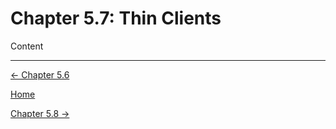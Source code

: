 # Chapter 5.7: Thin Clients

Content

---

[← Chapter 5.6](Chapter%205%20%2000143.md)

[Home](../../AiredDev%20b02d5/Notes%20on%20M%2061e3e.md)

[Chapter 5.8 →](Chapter%205%20%2034fe2.md)